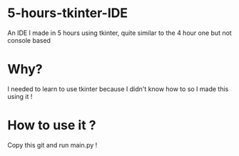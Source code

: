 # 5-hours-tkinter-IDE
An IDE I made in 5 hours using tkinter, quite similar to the 4 hour one but not console based
# Why?
I needed to learn to use tkinter because I didn't know how to so I made this using it !
# How to use it ?
Copy this git and run main.py !
